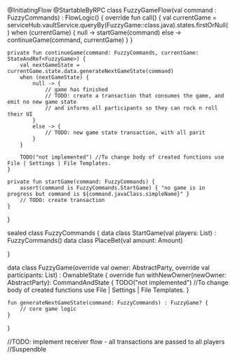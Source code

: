@InitiatingFlow
@StartableByRPC
class FuzzyGameFlow(val command : FuzzyCommands) : FlowLogic<Unit>() {
    override fun call() {
        val currentGame = serviceHub.vaultService.queryBy(FuzzyGame::class.java).states.firstOrNull()
        when (currentGame) {
            null -> startGame(command)
            else -> continueGame(command, currentGame)
        }
    }

    private fun continueGame(command: FuzzyCommands, currentGame: StateAndRef<FuzzyGame>) {
        val nextGameState = currentGame.state.data.generateNextGameState(command)
        when (nextGameState) {
            null -> {
                // game has finished
                // TODO: create a transaction that consumes the game, and emit no new game state
                // and informs all participants so they can rock n roll their UI
            }
            else -> {
                // TODO: new game state transaction, with all parit
            }
        }

        TODO("not implemented") //To change body of created functions use File | Settings | File Templates.
    }

    private fun startGame(command: FuzzyCommands) {
        assert(command is FuzzyCommands.StartGame) { "no game is in progress but command is ${command.javaClass.simpleName}" }
        // TODO: create transaction
    }
}

sealed class FuzzyCommands {
    data class StartGame(val players: List<AbstractParty>) : FuzzyCommands()
    data class PlaceBet(val amount: Amount<Unit>)

}

data class FuzzyGame(override val owner: AbstractParty, override val participants: List<AbstractParty>) : OwnableState {
    override fun withNewOwner(newOwner: AbstractParty): CommandAndState {
        TODO("not implemented") //To change body of created functions use File | Settings | File Templates.
    }

    fun generateNextGameState(command: FuzzyCommands) : FuzzyGame? {
        // core game logic
    }

}


//TODO: implement receiver flow - all transactions are passed to all players
//Suspendble

